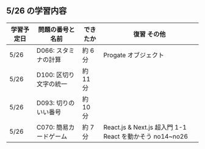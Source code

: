## 5/26 の学習内容

| 学習予定日 | 問題の番号と名前       | できたか | 復習 その他                                              |
| ---------- | ---------------------- | -------- | -------------------------------------------------------- |
| 5/26       | D066: スタミナの計算   | 約 6 分  | Progate オブジェクト                                     |
| 5/26       | D100: 区切り文字の統一 | 約 11 分 |                                                          |
| 5/26       | D093: 切りのいい番号   | 約 10 分 |                                                          |
| 5/26       | C070: 簡易カードゲーム | 約 7 分  | React.js & Next.js 超入門 1-1 React を動かそう no14~no26 |

